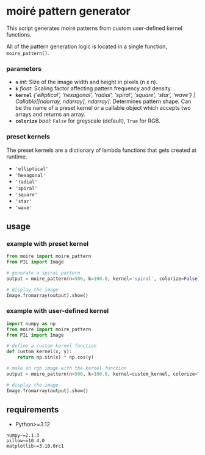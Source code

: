 # moiré pattern generator

This script generates moiré patterns from custom user-defined kernel functions.

All of the pattern generation logic is located in a single function, `moire_pattern()`.

### parameters

- **`n`** *int*: Size of the image width and height in pixels (n x n).
- **`k`** *float*: Scaling factor affecting pattern frequency and density.
- **`kernel`** *{'elliptical', 'hexagonal', 'radial', 'spiral', 'square', 'star', 'wave'} | Callable[[ndarray, ndarray], ndarray]*: Determines pattern shape. Can be the name of a preset kernel or a callable object which accepts two arrays and returns an array.
- **`colorize`** *bool*: `False` for greyscale (default), `True` for RGB.

### preset kernels

The preset kernels are a dictionary of lambda functions that gets created at runtime.

- `'elliptical'`
- `'hexagonal'`
- `'radial'`
- `'spiral'`
- `'square'`
- `'star'`
- `'wave'`

## usage

### example with preset kernel

```python
from moire import moire_pattern
from PIL import Image

# generate a spiral pattern
output = moire_pattern(n=500, k=100.0, kernel='spiral', colorize=False)

# display the image
Image.fromarray(output).show()
```

### example with user-defined kernel

```python
import numpy as np
from moire import moire_pattern
from PIL import Image

# define a custom kernel function
def custom_kernel(x, y):
    return np.sin(x) * np.cos(y)

# make an rgb image with the kernel function
output = moire_pattern(n=500, k=100.0, kernel=custom_kernel, colorize=True)

# display the image
Image.fromarray(output).show()
```

## requirements
* Python>=3.12
```
numpy~=2.1.3
pillow~=10.4.0
matplotlib~=3.10.0rc1
```
